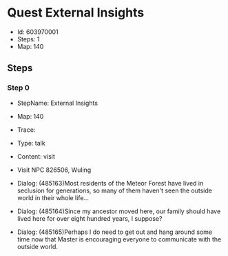 # Quest External Insights

- Id: 603970001
- Steps: 1
- Map: 140

## Steps

### Step 0
- StepName:  External Insights
- Map:  140
- Trace:  
- Type:  talk
- Content:  visit
- Visit NPC 826506, Wuling

- Dialog: (485163)Most residents of the Meteor Forest have lived in seclusion for generations, so many of them haven't seen the outside world in their whole life...
- Dialog: (485164)Since my ancestor moved here, our family should have lived here for over eight hundred years, I suppose?
- Dialog: (485165)Perhaps I do need to get out and hang around some time now that Master is encouraging everyone to communicate with the outside world.


